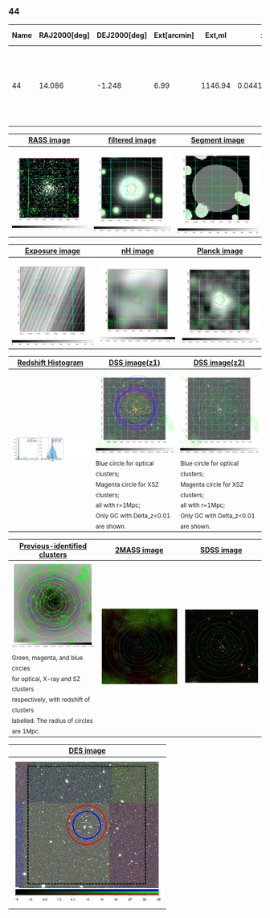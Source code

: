 <div STYLE="page-break-after: always;"></div>

### 44

|Name|RAJ2000[deg]|DEJ2000[deg] |Ext[arcmin]| Ext,ml | z | z_src| C|GC(XSZ,Delta_z<0.01)| GC(OPT,Delta_z<0.01)|GC| R_sig[arcmin] | R500[arcmin] | R500[Mpc]| CRsig[c/s] | CR500[c/s] |L500[1E44 erg/s]|F500[1E-12 erg/s/cm^2]| M500[1E14 Msun]|Tx[keV]|Cnt_sig|Beta|Rc[arcmin]|Comment|Alias|
|---|---|---|---|---|---|------|---|--------|---------|----------|---|---|---|---|---|---|---|---|---|---|---|---|---|---|
|44| 14.086| -1.248| 6.99| 1146.94| 0.0441(0.005)| z1, z_xsz| B| L03, MCXC, PSZ2, Tar, XB| A, N, W| A, C, F20, L03, MCXC, N, PSZ2, SPI, Tar, W, XB| 27.169| 19.215| 1.001| 1.710(0.092)| 1.631(0.088)| 1.383(0.037)| 30.332(0.816)| 2.97(0.04)| 4.25(0.04)| 643.5| 0.763(-0.045+0.054)| 9.221(-0.792+0.887)| -| k556|

|[RASS image](../image/44/44_img.pdf)|[filtered image](../image/44/44_fil.pdf)|[Segment image](../image/44/44_seg.pdf)|
|-------------------|--------------------|-------------------|
| <img src="../image/44/44_img.png" width="300">  | <img src="../image/44/44_fil.png" width="300">   | <img src="../image/44/44_seg.png" width="300">  |

|[Exposure image](../image/44/44_mex.pdf)| [nH image](../image/44/44_nh.pdf)| [Planck image](../image/44/44_p.pdf)|
|-------------------|--------------------|-------------------|
|<img src="../image/44/44_mex.png" width="300">   | <img src="../image/44/44_nh.png" width="300">    | <img src="../image/44/44_p.png" width="300"> |

|[Redshift Histogram](../image/44/44_zg.pdf) | [DSS image(z1)](../image/44/44_dss_z1.pdf)      |  [DSS image(z2)](../image/44/44_dss_z2.pdf)    |
|-------------------|--------------------|-------------------|
|<img src="../image/44/44_zg.png" width="300"> |<img src="../image/44/44_dss_z1.png" width="300"> <sub><br>Blue circle for optical clusters; <br>Magenta circle for XSZ clusters; <br>all with r=1Mpc; <br>Only GC with Delta_z<0.01 are shown. </sub>| <img src="../image/44/44_dss_z2.png" width="300"><sub><br>Blue circle for optical clusters; <br>Magenta circle for XSZ clusters; <br>all with r=1Mpc; <br>Only GC with Delta_z<0.01 are shown. </sub> |

|[Previous-identified clusters](../image/44/44_gc.pdf) | [2MASS image](../image/44/44_2mass.pdf)      |[SDSS image](../image/44/44_sdss.pdf)   |
|-------------------|-------------------|-------------------|
|<img src=../image/44/44_gc.png width="300"> <br><sub>Green, magenta, and blue circles <br>for optical, X-ray and SZ clusters <br>respectively, with redshift of clusters <br>labelled. The radius of circles <br>are 1Mpc.</sub>|<img src="../image/44/44_2mass.png" width="300">  | <img src="../image/44/44_sdss.png" width="300">  |

|[DES image](../image/44/44_des.pdf)   |
|-------------------|
| <img src="../image/44/44_des.png" width="300">  |
